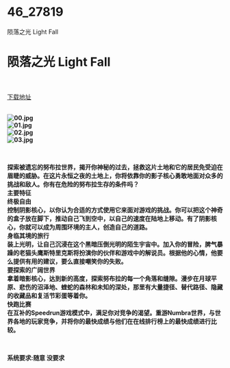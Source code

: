 # 46_27819
陨落之光 Light Fall
# 陨落之光 Light Fall
 <br/></br>
[下载地址](https://www.switch520.cc/article/27819 "下载地址")
<br/></br>

<p><strong><img title="00.jpg" src="https://www.switch520.cc/muke_img/2022_03_05_13d3a4f96792b.jpg" alt="00.jpg"></strong><br>
<strong><img title="01.jpg" src="https://www.switch520.cc/muke_img/2022_03_05_991956695aac1.jpg" alt="01.jpg"></strong><br>
<strong><img title="02.jpg" src="https://www.switch520.cc/muke_img/2022_03_05_53ddd37443325.jpg" alt="02.jpg"></strong><br>
<strong><img title="03.jpg" src="https://www.switch520.cc/muke_img/2022_03_05_b24f5ab09c3e1.jpg" alt="03.jpg">&nbsp;</strong></p>
<p>&nbsp;</p>
<p><strong>探索被遗忘的努布拉世界，揭开你神秘的过去，拯救这片土地和它的居民免受迫在眉睫的威胁。在这片永恒之夜的土地上，你将依靠你的影子核心勇敢地面对众多的挑战和敌人。你有在危险的努布拉生存的条件吗？</strong><br>
<strong>主要特征</strong><br>
<strong>终极自由</strong><br>
<strong>控制阴影核心，以你认为合适的方式使用它来面对游戏的挑战。你可以把这个神奇的盒子放在脚下，推动自己飞到空中，以自己的速度在陆地上移动。有了阴影核心，你就可以成为周围环境的主人，创造自己的道路。</strong><br>
<strong>身临其境的旅行</strong><br>
<strong>装上光明，让自己沉浸在这个黑暗压倒光明的陌生宇宙中。加入你的冒险，脾气暴躁的老猫头鹰斯特里克斯将扮演你的伙伴和游戏中的解说员。根据他的心情，他要么提供有用的建议，要么直接嘲笑你的失败。</strong><br>
<strong>要探索的广阔世界</strong><br>
<strong>拿着暗影核心，达到新的高度，探索努布拉的每一个角落和缝隙。漫步在月球平原、悲伤的沼泽地、蝰蛇的森林和未知的深处，那里有大量捷径、替代路径、隐藏的收藏品和复活节彩蛋等着你。</strong><br>
<strong>快跑比赛</strong><br>
<strong>在互补的Speedrun游戏模式中，满足你对竞争的渴望。重游Numbra世界，与世界各地的玩家竞争，并将你的最快成绩与他们在在线排行榜上的最快成绩进行比较。</strong></p>
<p>&nbsp;</p>
<p><strong>系统要求:随意 没要求</strong></p>



